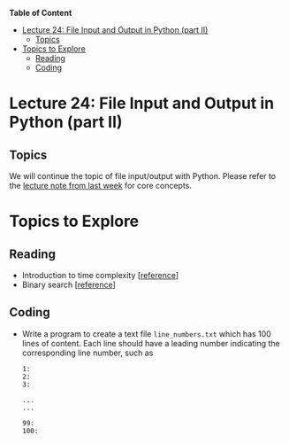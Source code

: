 
**Table of Content**
- [Lecture 24: File Input and Output in Python (part II)](#lecture-24-file-input-and-output-in-python-part-ii)
  - [Topics](#topics)
- [Topics to Explore](#topics-to-explore)
  - [Reading](#reading)
  - [Coding](#coding)


# Lecture 24: File Input and Output in Python (part II)

## Topics
We will continue the topic of file input/output with Python.  Please refer to the [lecture note from last week](../2023-03-18/README.md) for core concepts.

# Topics to Explore

## Reading
* Introduction to time complexity [[reference](https://www.freecodecamp.org/news/time-complexity-of-algorithms/)]
* Binary search [[reference](https://www.khanacademy.org/computing/computer-science/algorithms/binary-search/a/binary-search)]

## Coding
* Write a program to create a text file `line_numbers.txt` which has 100 lines of content. Each line should have a leading number indicating the corresponding line number, such as
  ```
  1: 
  2: 
  3:

  ...
  ...

  99:
  100:
  ```
